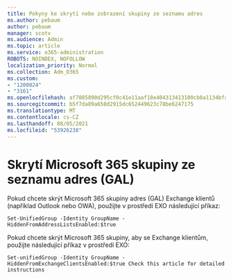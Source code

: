 ```yaml
---
title: Pokyny ke skrytí nebo zobrazení skupiny ze seznamu adres
ms.author: pebaum
author: pebaum
manager: scotv
ms.audience: Admin
ms.topic: article
ms.service: o365-administration
ROBOTS: NOINDEX, NOFOLLOW
localization_priority: Normal
ms.collection: Adm_O365
ms.custom:
- "1200024"
- "3161"
ms.openlocfilehash: af7085890d295cf0c41e11aaf18e404313413100cb8a1134bfac051d5fa26996
ms.sourcegitcommit: b5f7da89a650d2915dc652449623c78be6247175
ms.translationtype: MT
ms.contentlocale: cs-CZ
ms.lasthandoff: 08/05/2021
ms.locfileid: "53926238"
---
```

# <a name="hide-microsoft-365-group-from-address-list-gal"></a>Skrytí Microsoft 365 skupiny ze seznamu adres (GAL)

Pokud chcete skrýt Microsoft 365 skupiny adres (GAL) Exchange klientů (například Outlook nebo OWA), použijte v prostředí EXO následující příkaz:

`Set-UnifiedGroup -Identity GroupName -HiddenFromAddressListsEnabled:$true`

Pokud chcete skrýt Microsoft 365 skupiny, aby se Exchange klientům, použijte následující příkaz v prostředí EXO:

`Set-unifiedGroup -Identity GroupName -HiddenFromExchangeClientsEnabled:$true
Check this article for detailed instructions`

